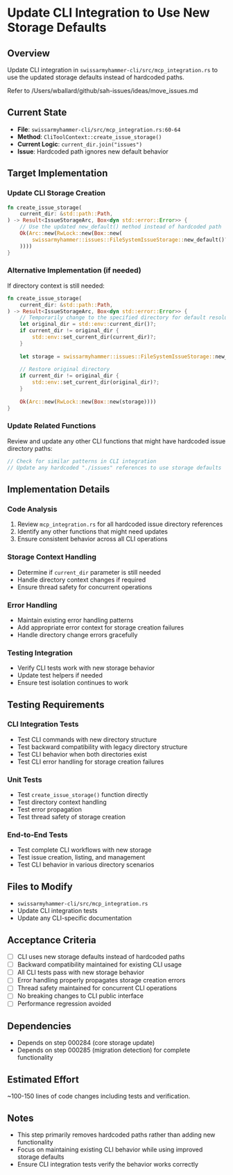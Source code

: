 # Update CLI Integration to Use New Storage Defaults

## Overview
Update CLI integration in `swissarmyhammer-cli/src/mcp_integration.rs` to use the updated storage defaults instead of hardcoded paths.

Refer to /Users/wballard/github/sah-issues/ideas/move_issues.md

## Current State
- **File**: `swissarmyhammer-cli/src/mcp_integration.rs:60-64`
- **Method**: `CliToolContext::create_issue_storage()`
- **Current Logic**: `current_dir.join("issues")`
- **Issue**: Hardcoded path ignores new default behavior

## Target Implementation

### Update CLI Storage Creation
```rust
fn create_issue_storage(
    current_dir: &std::path::Path,
) -> Result<IssueStorageArc, Box<dyn std::error::Error>> {
    // Use the updated new_default() method instead of hardcoded path
    Ok(Arc::new(RwLock::new(Box::new(
        swissarmyhammer::issues::FileSystemIssueStorage::new_default()?,
    ))))
}
```

### Alternative Implementation (if needed)
If directory context is still needed:
```rust
fn create_issue_storage(
    current_dir: &std::path::Path,
) -> Result<IssueStorageArc, Box<dyn std::error::Error>> {
    // Temporarily change to the specified directory for default resolution
    let original_dir = std::env::current_dir()?;
    if current_dir != original_dir {
        std::env::set_current_dir(current_dir)?;
    }
    
    let storage = swissarmyhammer::issues::FileSystemIssueStorage::new_default()?;
    
    // Restore original directory
    if current_dir != original_dir {
        std::env::set_current_dir(original_dir)?;
    }
    
    Ok(Arc::new(RwLock::new(Box::new(storage))))
}
```

### Update Related Functions
Review and update any other CLI functions that might have hardcoded issue directory paths:
```rust
// Check for similar patterns in CLI integration
// Update any hardcoded "./issues" references to use storage defaults
```

## Implementation Details

### Code Analysis
1. Review `mcp_integration.rs` for all hardcoded issue directory references
2. Identify any other functions that might need updates
3. Ensure consistent behavior across all CLI operations

### Storage Context Handling
- Determine if `current_dir` parameter is still needed
- Handle directory context changes if required
- Ensure thread safety for concurrent operations

### Error Handling
- Maintain existing error handling patterns
- Add appropriate error context for storage creation failures
- Handle directory change errors gracefully

### Testing Integration
- Verify CLI tests work with new storage behavior
- Update test helpers if needed
- Ensure test isolation continues to work

## Testing Requirements

### CLI Integration Tests
- Test CLI commands with new directory structure
- Test backward compatibility with legacy directory structure
- Test CLI behavior when both directories exist
- Test CLI error handling for storage creation failures

### Unit Tests
- Test `create_issue_storage()` function directly
- Test directory context handling
- Test error propagation
- Test thread safety of storage creation

### End-to-End Tests
- Test complete CLI workflows with new storage
- Test issue creation, listing, and management
- Test CLI behavior in various directory scenarios

## Files to Modify
- `swissarmyhammer-cli/src/mcp_integration.rs`
- Update CLI integration tests
- Update any CLI-specific documentation

## Acceptance Criteria
- [ ] CLI uses new storage defaults instead of hardcoded paths
- [ ] Backward compatibility maintained for existing CLI usage
- [ ] All CLI tests pass with new storage behavior
- [ ] Error handling properly propagates storage creation errors
- [ ] Thread safety maintained for concurrent CLI operations
- [ ] No breaking changes to CLI public interface
- [ ] Performance regression avoided

## Dependencies
- Depends on step 000284 (core storage update)
- Depends on step 000285 (migration detection) for complete functionality

## Estimated Effort
~100-150 lines of code changes including tests and verification.

## Notes
- This step primarily removes hardcoded paths rather than adding new functionality
- Focus on maintaining existing CLI behavior while using improved storage defaults
- Ensure CLI integration tests verify the behavior works correctly
